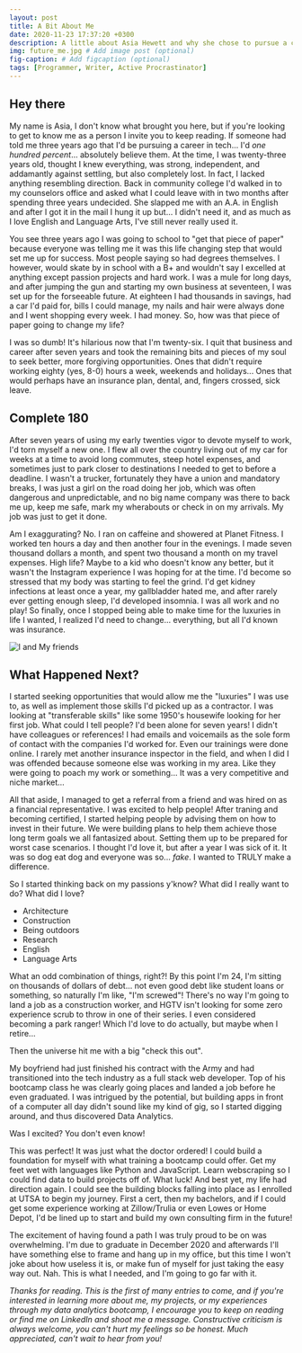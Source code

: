 ```yaml
---
layout: post
title: A Bit About Me
date: 2020-11-23 17:37:20 +0300
description: A little about Asia Hewett and why she chose to pursue a career in data analytics. Motives and aspirations as well as hobbies and time sinks. # Add post description (optional)
img: future_me.jpg # Add image post (optional)
fig-caption: # Add figcaption (optional)
tags: [Programmer, Writer, Active Procrastinator]
---
```

## Hey there
My name is Asia, I don't know what brought you here, but if you're looking to get to know me as a person I invite you to keep reading. If someone had told me three years ago that I'd be pursuing a career in tech... I'd <i>one hundred percent</i>... absolutely believe them. At the time, I was twenty-three years old, thought I knew everything, was strong, independent, and addamantly against settling, but also completely lost. In fact, I lacked anything resembling direction. Back in community college I'd walked in to my counselors office and asked what I could leave with in two months after spending three years undecided. She slapped me with an A.A. in English and after I got it in the mail I hung it up but... I didn't need it, and as much as I love English and Language Arts, I've still never really used it.

You see three years ago I was going to school to "get that piece of paper" because everyone was telling me it was this life changing step that would set me up for success. Most people saying so had degrees themselves. I however, would skate by in school with a B+ and wouldn't say I excelled at anything except passion projects and hard work. I was a mule for long days, and after jumping the gun and starting my own business at seventeen, I was set up for the forseeable future. At eighteen I had thousands in savings, had a car I'd paid for, bills I could manage, my nails and hair were always done and I went shopping every week. I had money. So, how was that piece of paper going to change my life? 

I was so dumb! It's hilarious now that I'm twenty-six. I quit that business and career after seven years and took the remaining bits and pieces of my soul to seek better, more forgiving opportunities. Ones that didn't require working eighty (yes, 8-0) hours a week, weekends and holidays... Ones that would perhaps have an insurance plan, dental, and, fingers crossed, sick leave. 

## Complete 180
After seven years of using my early twenties vigor to devote myself to work, I'd torn myself a new one. I flew all over the country living out of my car for weeks at a time to avoid long commutes, steep hotel expenses, and sometimes just to park closer to destinations I needed to get to before a deadline. I wasn't a trucker, fortunately they have a union and mandatory breaks, I was just a girl on the road doing her job, which was often dangerous and unpredictable, and no big name company was there to back me up, keep me safe, mark my wherabouts or check in on my arrivals. My job was just to get it done. 

Am I exaggurating? No. I ran on caffeine and showered at Planet Fitness. I worked ten hours a day and then another four in the evenings. I made seven thousand dollars a month, and spent two thousand a month on my travel expenses. High life? Maybe to a kid who doesn't know any better, but it wasn't the Instagram experience I was hoping for at the time. I'd become so stressed that my body was starting to feel the grind. I'd get kidney infections at least once a year, my gallbladder hated me, and after rarely ever getting enough sleep, I'd developed insomnia. I was all work and no play! So finally, once I stopped being able to make time for the luxuries in life I wanted, I realized I'd need to change... everything, but all I'd known was insurance. 

![I and My friends]({{site.baseurl}}/assets/img/adventure_begins.jpg)

## What Happened Next?
I started seeking opportunities that would allow me the "luxuries" I was use to, as well as implement those skills I'd picked up as a contractor. I was looking at "transferable skills" like some 1950's housewife looking for her first job. What could I tell people? I'd been alone for seven years! I didn't have colleagues or references! I had emails and voicemails as the sole form of contact with the companies I'd worked for. Even our trainings were done online. I rarely met another insurance inspector in the field, and when I did I was offended because someone else was working in my area. Like they were going to poach my work or something... It was a very competitive and niche market... 

All that aside, I managed to get a referral from a friend and was hired on as a financial representative. I was excited to help people! After traning and becoming certified, I started helping people by advising them on how to invest in their future. We were building plans to help them achieve those long term goals we all fantasized about. Setting them up to be prepared for worst case scenarios. I thought I'd love it, but after a year I was sick of it. It was so dog eat dog and everyone was so... <i>fake</i>. I wanted to TRULY make a difference.

So I started thinking back on my passions y'know? What did I really want to do? What did I love?

* Architecture 
* Construction
* Being outdoors
* Research
* English
* Language Arts

What an odd combination of things, right?! By this point I'm 24, I'm sitting on thousands of dollars of debt... not even good debt like student loans or something, so naturally I'm like, "I'm screwed"! There's no way I'm going to land a job as a construction worker, and HGTV isn't looking for some zero experience scrub to throw in one of their series. I even considered becoming a park ranger! Which I'd love to do actually, but maybe when I retire... 

Then the universe hit me with a big "check this out".

My boyfriend had just finished his contract with the Army and had transitioned into the tech industry as a full stack web developer. Top of his bootcamp class he was clearly going places and landed a job before he even graduated. I was intrigued by the potential, but building apps in front of a computer all day didn't sound like my kind of gig, so I started digging around, and thus discovered Data Analytics. 

Was I excited? You don't even know! 

This was perfect! It was just what the doctor ordered! I could build a foundation for myself with what training a bootcamp could offer. Get my feet wet with languages like Python and JavaScript. Learn webscraping so I could find data to build projects off of. What luck! And best yet, my life had direction again. I could see the building blocks falling into place as I enrolled at UTSA to begin my journey. 
First a cert, then my bachelors, and if I could get some experience working at Zillow/Trulia or even Lowes or Home Depot, I'd be lined up to start and build my own consulting firm in the future! 

The excitement of having found a path I was truly proud to be on was overwhelming. I'm due to graduate in December 2020 and afterwards I'll have something else to frame and hang up in my office, but this time I won't joke about how useless it is, or make fun of myself for just taking the easy way out. Nah. This is what I needed, and I'm going to go far with it.

<i>Thanks for reading. This is the first of many entries to come, and if you're interested in learning more about me, my projects, or my experiences through my data analytics bootcamp, I encourage you to keep on reading or find me on LinkedIn and shoot me a message. Constructive criticism is always welcome, you can't hurt my feelings so be honest. Much appreciated, can't wait to hear from you!</i>